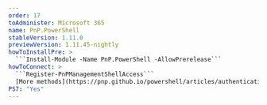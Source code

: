 ```yaml
---
order: 17
toAdminister: Microsoft 365
name: PnP.PowerShell
stableVersion: 1.11.0
previewVersion: 1.11.45-nightly
howToInstallPre: >
  ```Install-Module -Name PnP.PowerShell -AllowPrerelease```
howToConnect: >
  ```Register-PnPManagementShellAccess```
  [More methods](https://pnp.github.io/powershell/articles/authentication.html)
PS7: "Yes"
---
```

